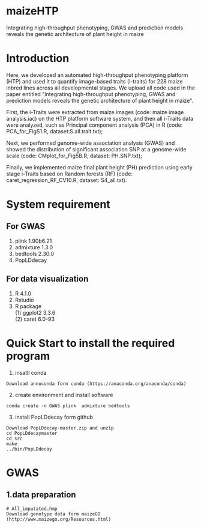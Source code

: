 # maizeHTP
Integrating high-throughput phenotyping, GWAS and prediction models reveals the genetic architecture of plant height in maize

# Introduction
Here, we developed an automated high-throughput phenotyping platform (HTP) and used it to quantify image-based traits (i-traits) for 228 maize inbred lines across all developmental stages. We upload all code used in the paper entitled "Integrating high-throughput phenotyping, GWAS and prediction models reveals the genetic architecture of plant height in maize".

First, the i-Traits were extracted from maize images (code: maize image analysis.iac) on the HTP platform software system, and then all i-Traits data were analyzed, such as Principal component analysis (PCA) in R (code: PCA_for_FigS1.R, dataset:S.all.trait.txt);

Next, we performed genome-wide association analysis (GWAS) and showed the distribution of significant association SNP at a genome-wide scale (code: CMplot_for_Fig5B.R, dataset: PH.SNP.txt);

Finally, we implemented maize final plant height (PH) prediction using early stage i-Traits based on Random forests (RF) (code: caret_regression_RF_CV10.R, dataset: S4_all.txt).

# System requirement
## For GWAS

  1. plink 1.90b6.21   
  2. admixture 1.3.0   
  3. bedtools 2.30.0  
  4. PopLDdecay

## For data visualization

  1. R 4.1.0  
  2. Rstudio   
  3. R package  
    (1) ggplot2 3.3.6  
    (2) caret 6.0-93  

# Quick Start to install the required program
  1. insatll conda  
  
    Download annoconda form conda (https://anaconda.org/anaconda/conda)  
      
  2. create environment and install software  
     
    conda create -n GWAS plink  admixture bedtools   
     
  3. install PopLDdecay form github  
    
    Download PopLDdecay-master.zip and unzip 
    cd PopLDdecaymaster 
    cd src  
    make  
    ../bin/PopLDdecay
   
# GWAS
## 1.data preparation  
    # All_imputated.hmp
    Download genotype data form maizeGO (http://www.maizego.org/Resources.html)  
    
    
    
     
    
